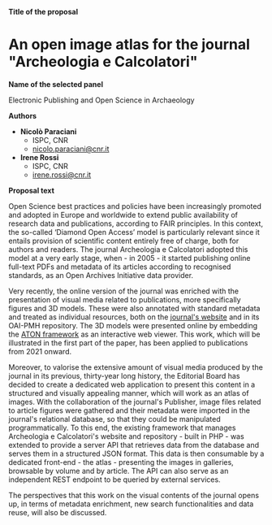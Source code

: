 **Title of the proposal**

# An open image atlas for the journal "Archeologia e Calcolatori"

**Name of the selected panel**

Electronic Publishing and Open Science in Archaeology

**Authors**

* **Nicolò Paraciani**
  * ISPC, CNR
  * [nicolo.paraciani@cnr.it](mailto:nicolo.paraciani@cnr.it)
* **Irene Rossi**
  * ISPC, CNR
  * [irene.rossi@cnr.it](mailto:irene.rossi@cnr.it)

**Proposal text**

Open Science best practices and policies have been increasingly promoted and adopted in Europe and worldwide to extend public availability of research data and publications, according to FAIR principles. In this context, the so-called ‘Diamond Open Access’ model is particularly relevant since it entails provision of scientific content entirely free of charge, both for authors and readers. The journal Archeologia e Calcolatori adopted this model at a very early stage, when - in 2005 - it started publishing online full-text PDFs and metadata of its articles according to recognised standards, as an Open Archives Initiative data provider.

Very recently, the online version of the journal was enriched with the presentation of visual media related to publications, more specifically figures and 3D models. These were also annotated with standard metadata and treated as individual resources, both on the [journal's website](http://www.archcalc.cnr.it) and in its OAI-PMH repository. The 3D models were presented online by embedding the [ATON framework](https://github.com/phoenixbf/aton) as an interactive web viewer. This work, which will be illustrated in the first part of the paper, has been applied to publications from 2021 onward.

Moreover, to valorise the extensive amount of visual media produced by the journal in its previous, thirty-year long history, the Editorial Board has decided to create a dedicated web application to present this content in a structured and visually appealing manner, which will work as an atlas of images. With the collaboration of the journal's Publisher, image files related to article figures were gathered and their metadata were imported in the journal's relational database, so that they could be manipulated programmatically. To this end, the existing framework that manages Archeologia e Calcolatori's website and repository - built in PHP - was extended to provide a server API that retrieves data from the database and serves them in a structured JSON format. This data is then consumable by a dedicated front-end - the atlas - presenting the images in galleries, browsable by volume and by article. The API can also serve as an independent REST endpoint to be queried by external services.

The perspectives that this work on the visual contents of the journal opens up, in terms of metadata enrichment, new search functionalities and data reuse, will also be discussed.
